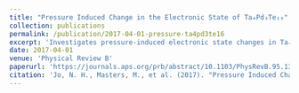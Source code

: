 ```yaml
---
title: "Pressure Induced Change in the Electronic State of Ta₄Pd₃Te₁₆"
collection: publications
permalink: /publication/2017-04-01-pressure-ta4pd3te16
excerpt: 'Investigates pressure-induced electronic state changes in Ta₄Pd₃Te₁₆.'
date: 2017-04-01
venue: 'Physical Review B'
paperurl: 'https://journals.aps.org/prb/abstract/10.1103/PhysRevB.95.134516'
citation: 'Jo, N. H., Masters, M., et al. (2017). "Pressure Induced Change in the Electronic State of Ta₄Pd₃Te₁₆." <i>Physical Review B</i>, 95(13): 134516.'
---
```

